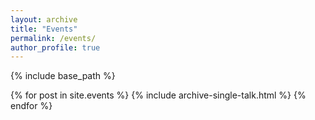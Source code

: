 ```yaml
---
layout: archive
title: "Events"
permalink: /events/
author_profile: true
---
```


{% include base_path %}

{% for post in site.events %}
  {% include archive-single-talk.html %}
{% endfor %}

